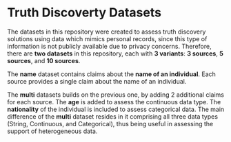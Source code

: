 # Truth Discoverty Datasets

The datasets in this repository were created to assess truth discovery solutions using data which mimics personal records, since this type of information is not publicly available due to privacy concerns. Therefore, there are **two datasets** in this repository, each with **3 variants**: **3 sources**, **5 sources**, and **10 sources**.

The **name** dataset contains claims about the **name of an individual**. Each source provides a single claim about the name of an individual.

The **multi** datasets builds on the previous one, by adding 2 additional claims for each source. The **age** is added to assess the continuous data type. The **nationality** of the individual is included to assess categorical data. The main difference of the **multi** dataset resides in it comprising all three data types (String, Continuous, and Categorical), thus being useful in assessing the support of heterogeneous data.